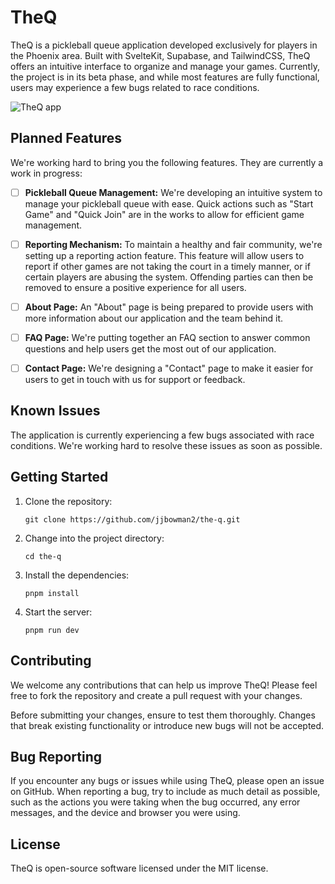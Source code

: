 # TheQ

TheQ is a pickleball queue application developed exclusively for players in the Phoenix area. Built with SvelteKit, Supabase, and TailwindCSS, TheQ offers an intuitive interface to organize and manage your games. Currently, the project is in its beta phase, and while most features are fully functional, users may experience a few bugs related to race conditions.

![TheQ app](https://your_image_link_here.jpg)

## Planned Features

We're working hard to bring you the following features. They are currently a work in progress:

- [ ] **Pickleball Queue Management:** We're developing an intuitive system to manage your pickleball queue with ease. Quick actions such as "Start Game" and "Quick Join" are in the works to allow for efficient game management.

- [ ] **Reporting Mechanism:** To maintain a healthy and fair community, we're setting up a reporting action feature. This feature will allow users to report if other games are not taking the court in a timely manner, or if certain players are abusing the system. Offending parties can then be removed to ensure a positive experience for all users.

- [ ] **About Page:** An "About" page is being prepared to provide users with more information about our application and the team behind it.

- [ ] **FAQ Page:** We're putting together an FAQ section to answer common questions and help users get the most out of our application.

- [ ] **Contact Page:** We're designing a "Contact" page to make it easier for users to get in touch with us for support or feedback.

## Known Issues

The application is currently experiencing a few bugs associated with race conditions. We're working hard to resolve these issues as soon as possible.

## Getting Started

1. Clone the repository:
    ```
    git clone https://github.com/jjbowman2/the-q.git
    ```
2. Change into the project directory:
    ```
    cd the-q
    ```
3. Install the dependencies:
    ```
    pnpm install
    ```
4. Start the server:
    ```
    pnpm run dev
    ```

## Contributing

We welcome any contributions that can help us improve TheQ! Please feel free to fork the repository and create a pull request with your changes.

Before submitting your changes, ensure to test them thoroughly. Changes that break existing functionality or introduce new bugs will not be accepted.

## Bug Reporting

If you encounter any bugs or issues while using TheQ, please open an issue on GitHub. When reporting a bug, try to include as much detail as possible, such as the actions you were taking when the bug occurred, any error messages, and the device and browser you were using.

## License

TheQ is open-source software licensed under the MIT license.
